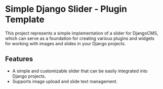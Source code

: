 
# Simple Django Slider - Plugin Template

This project represents a simple implementation of a slider for DjangoCMS, which can serve as a foundation for creating various plugins and widgets for working with images and slides in your Django projects.

## Features

- A simple and customizable slider that can be easily integrated into Django projects.
- Supports image upload and slide text management.
